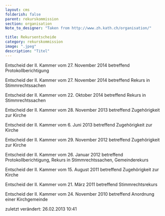 ```yaml
---
layout: cms
folderish: false
parent: rekurskommission
section: organisation
Note_to_designer: "Taken from http://www.zh.kath.ch/organisation/"

title: Rekursentscheide
category: rekurskommission
image: ".jpeg"
description: "Titel"
---
```




Entscheid der II. Kammer vom 27. November 2014 betreffend Protokollberichtigung

Entscheid der II. Kammer vom 27. November 2014 betreffend Rekurs in Stimmrechtssachen

Entscheid der II. Kammer vom 22. Oktober 2014 betreffend Rekurs in Stimmrechtssachen

Entscheid der II. Kammer vom 28. November 2013 betreffend Zugehörigkeit zur Kirche

Entscheid der II. Kammer vom 6. Juni 2013 betreffend Zugehörigkeit zur Kirche

Entscheid der II. Kammer vom 29. November 2012 betreffend Zugehörigkeit zur Kirche

Entscheid der II. Kammer vom 26. Januar 2012 betreffend Protokollberichtigung, Rekurs in Stimmrechtssachen, Gemeinderekurs

Entscheid der II. Kammer vom 15. August 2011 betreffend Zugehörigkeit zur Kirche

Entscheid der II. Kammer vom 21. März 2011 betreffend Stimmrechtsrekurs

Entscheid der II. Kammer vom 24. November 2010 betreffend Anordnung einer Kirchgemeinde

zuletzt verändert: 26.02.2013 10:41